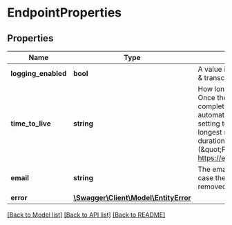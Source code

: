# EndpointProperties

## Properties
Name | Type | Description | Notes
------------ | ------------- | ------------- | -------------
**logging_enabled** | **bool** | A value indicating whether content logging (audio &amp; transcriptions) is being used for a deployment. | [optional] 
**time_to_live** | **string** | How long the endpoint will be kept in the system. Once the endpoint reaches the time to live  after completion (successful or failed) it will be automatically deleted. Not setting this value or setting  to 0 will disable automatic deletion. The longest supported duration is 31 days.  The duration is encoded as ISO 8601 duration (\&quot;PnYnMnDTnHnMnS\&quot;, see https://en.wikipedia.org/wiki/ISO_8601#Durations). | [optional] 
**email** | **string** | The email address to send email notifications to in case the operation completes.  The value will be removed after successfully sending the email. | [optional] 
**error** | [**\Swagger\Client\Model\EntityError**](EntityError.md) |  | [optional] 

[[Back to Model list]](../README.md#documentation-for-models) [[Back to API list]](../README.md#documentation-for-api-endpoints) [[Back to README]](../README.md)


